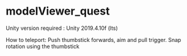# modelViewer_quest

Unity version required : Unity 2019.4.10f (lts)


How to teleport: Push thumbstick forwards, aim and pull trigger. 
Snap rotation using the thumbstick
